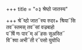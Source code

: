 +++
title = "०३ श्रेष्ठो जातस्य"

+++
श्रे᳓ष्ठो जात᳓स्य रुदर+ श्रिया᳓सि  
तव᳓स्तमस् तव᳓सां वज्रबाहो  
प᳓र्षि णः पार᳓म् अं᳓हसः सुअस्ति᳓  
वि᳓श्वा अभी᳓ती र᳓पसो युयोधि